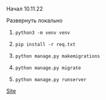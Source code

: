 Начал 10.11.22

Paзвернуть локально
   1) `python3 -m venv venv`

   2) `pip install -r req.txt `

   3) `python manage.py makemigrations`

   4) `python manage.py migrate`

   5) `python manage.py runserver`

[Site](http://127.0.0.1:8000/catalog/)
